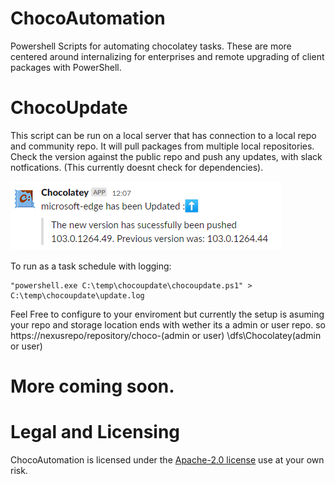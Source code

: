 # ChocoAutomation
Powershell Scripts for automating chocolatey tasks. These are more centered around internalizing for enterprises and remote upgrading of client packages with PowerShell.

# ChocoUpdate
This script can be run on a local server that has connection to a local repo and community repo. It will pull packages from multiple local repositories. Check the version against the public repo and push any updates, with slack notfications. (This currently doesnt check for dependencies). 

![alt text](https://github.com/MoodyLondon/ChocoAutomation/blob/main/examples/Annotation%202022-07-14%20084254.png)

To run as a task schedule with logging:
 ```
 "powershell.exe C:\temp\chocoupdate\chocoupdate.ps1" > C:\temp\chocoupdate\update.log
 ```
Feel Free to configure to your enviroment but currently the setup is asuming your repo and storage location ends with wether its a admin or user repo. so
https://nexusrepo/repository/choco-(admin or user)
\\dfs\Chocolatey\(admin or user) 



# More coming soon.

# Legal and Licensing
ChocoAutomation is licensed under the [Apache-2.0 license](https://github.com/MoodyLondon/ChocoAutomation/blob/main/LICENSE) use at your own risk.
